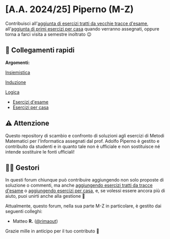 # [A.A. 2024/25] Piperno (M-Z)

Contribuisci all'[aggiunta di esercizi tratti da vecchie tracce d'esame](../../../discussions/new?category=esami-m-z), all'[aggiunta di primi esercizi per casa](../../../discussions/new?category=esercizi-m-z) quando verranno assegnati, oppure torna a farci visita a semestre inoltrato 😉

## 🔗 Collegamenti rapidi

**Argomenti:**

[Insiemistica](../../../discussions/categories/esoneri-esami-m-z?discussions_q=is%3Aopen+category%3A"Esoneri+%26+Esami+M-Z"+label%3Ainsiemi-relazioni-funzioni) 

[Induzione](../../../discussions/categories/esoneri-esami-m-z?discussions_q=is%3Aopen+category%3A"Esoneri+%26+Esami+M-Z"+label%3Ainduzione) 

[Logica](../../../discussions/categories/esoneri-esami-m-z?discussions_q=is%3Aopen+category%3A"Esoneri+%26+Esami+M-Z"+label%3Alogica+)

- [Esercizi d'esame](../../../discussions/categories/esoneri-esami-m-z)
- [Esercizi per casa](../../../discussions/categories/esercizi-m-z)



## ⚠️ Attenzione

Questo repository di scambio e confronto di soluzioni agli esercizi di Metodi Matematici per l'Informatica assegnati dal prof. Adolfo Piperno è gestito e contribuito da studenti e in quanto tale non è ufficiale e non sostituisce né intende sostituire le fonti ufficiali!

## 👷‍♀️ Gestori

In questi forum chiunque può contribuire aggiungendo non solo proposte di soluzione o commenti, ma anche [aggiungendo esercizi tratti da tracce d'esame](../../../discussions/new?category=esoneri-esami-m-z) o [aggiungendo esercizi per casa](../../../discussions/new?category=esercizi-m-z), e, se volessi essere ancora più di aiuto, puoi unirti anche alla gestione 🙂

Attualmente, questo forum, nella sua parte M-Z in particolare, è gestito dai seguenti colleghi:
- Matteo **R.** ([@rimaout](https://github.com/rimaout))

Grazie mille in anticipo per il tuo contributo 🙌
